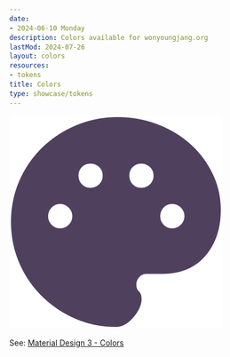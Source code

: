 ```yaml
---
date:
- 2024-06-10 Monday
description: Colors available for wonyoungjang.org
lastMod: 2024-07-26
layout: colors
resources:
- tokens
title: Colors
type: showcase/tokens
---
```

![tokens-colors.webp](/assets/tokens-colors_1722025217954_0.webp)

See: [Material Design 3 - Colors](https://m3.material.io/styles/color/system/overview)
